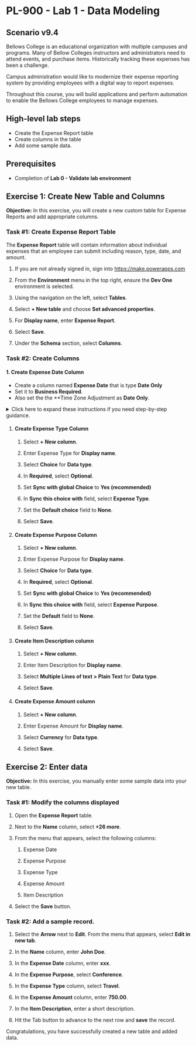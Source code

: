 # PL-900 - Lab 1 - Data Modeling

## Scenario v9.4

Bellows College is an educational organization with multiple campuses and programs. Many of Bellow Colleges instructors and administrators need to attend events, and purchase items. Historically tracking these expenses has been a challenge. 

Campus administration would like to modernize their expense reporting system by providing employees with a digital way to report expenses. 

Throughout this course, you will build applications and perform automation to enable the Bellows College employees to manage expenses.

## High-level lab steps

- Create the Expense Report table
- Create columns in the table
- Add some sample data. 

## Prerequisites

- Completion of **Lab 0 - Validate lab environment**

## Exercise 1: Create New Table and Columns

**Objective:** In this exercise, you will create a new custom table for Expense Reports and add appropriate columns.

### Task #1: Create Expense Report Table

The **Expense Report** table will contain information about individual expenses that an employee can submit including reason, type, date, and amount.

1. If you are not already signed in, sign into https://make.powerapps.com

1. From the **Environment** menu in the top right, ensure the **Dev One** environment is selected.

1. Using the navigation on the left, select **Tables**.

1. Select **+ New table** and choose **Set advanced properties**.

1. For **Display name**, enter **Expense Report**.

1. Select **Save**.

1. Under the **Schema** section, select **Columns**.

### Task #2: Create Columns
#### 1. Create Expense Date Column
- Create a column named **Expense Date** that is type **Date Only**
- Set it to **Business Required**.
- Also set the the **Time Zone Adjustment as **Date Only**.


<details>
<summary>Click here to expand these instructions if you need step-by-step guidance.</summary>

<ol>

<li>Select <b>+ New column</b>.</li>
<li>Enter <b>Expense Date</b> for <b>Display name</b>.</li>
<li>Select <b>Date only</b> for <b>Data type</b>.</li>
<li>Change <b>Required</b> to <b>Business required</b>.</li>
<li>Expand <b>Advanced options</b>.</li>
<li>In <b>Time zone adjustment</b>, select <b>Date Only</b>.</li>
</ol>

**Note:** We use **Date only** behavior to record date information, because date of the Expense Report should not change when viewed from a different time zone.

7. Select **Save**.
</details>


1. #### Create Expense Type Column

	1. Select **+ New column**.

	1. Enter Expense Type for **Display name**.

	1. Select **Choice** for **Data type**.

	1. In **Required**, select **Optional**.

	1. Set **Sync with global Choice** to **Yes (recommended)**

	1. In **Sync this choice with** field, select **Expense Type**.

	1. Set the **Default choice** field to **None**.

	1. Select **Save**.

1. #### Create Expense Purpose Column

	1. Select **+ New column**.

	1. Enter Expense Purpose for **Display name**.

	1. Select **Choice** for **Data type**.

	1. In **Required**, select **Optional**.

	1. Set **Sync with global Choice** to **Yes (recommended)**

	1. In **Sync this choice with** field, select **Expense Purpose**.

	1. Set the **Default** field to **None**.

	1. Select **Save**.

1. #### Create Item Description column

	1. Select **+ New column**.

	1. Enter Item Description for **Display name**.

	1. Select **Multiple Lines of text &gt; Plain Text** for **Data type**.

	1. Select **Save**.

1.  #### Create Expense Amount column

	1. Select **+ New column**.

	1. Enter Expense Amount for **Display name**.

	1. Select **Currency** for **Data type**.

	1. Select **Save**.

 
## Exercise 2: Enter data

**Objective:** In this exercise, you manually enter some sample data into your new table. 

### Task #1: Modify the columns displayed

1. Open the **Expense Report** table.

1. Next to the **Name** column, select **+26 more**.

1. From the menu that appears, select the following columns:

	1. Expense Date

	1. Expense Purpose 

	1. Expense Type

	1. Expense Amount

	1. Item Description

1. Select the **Save** button.

### Task #2: Add a sample record.

1. Select the **Arrow** next to **Edit**. From the menu that appears, select **Edit in new tab**.

1. In the **Name** column, enter **John Doe**.

1. In the **Expense Date** column, enter **xxx**.

1. In the **Expense Purpose**, select **Conference**.

1. In the **Expense Type** column, select **Travel**.

1. In the **Expense Amount** column, enter **750.00**.

1. In the **Item Description**, enter a short description.

1. Hit the Tab button to advance to the next row and **save** the record.

Congratulations, you have successfully created a new table and added data.

